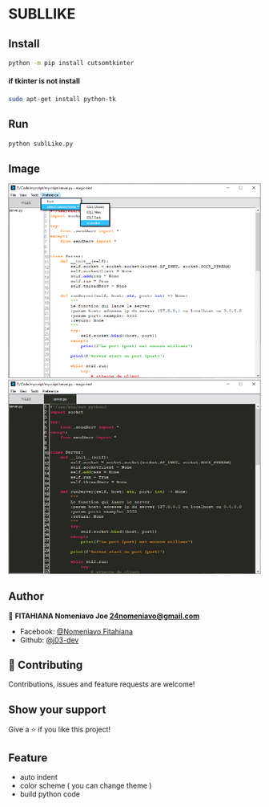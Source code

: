 # SUBLLIKE 

## Install

```bash
python -m pip install cutsomtkinter
```
#### if tkinter is not install

```bash
sudo apt-get install python-tk
```
## Run

```bash
python sublLike.py
```

## Image

![change colorscheme](image/change-colorscheme.png)
![monokai](image/monokai.png)

## Author

👤 **FITAHIANA Nomeniavo Joe <24nomeniavo@gmail.com>**
* Facebook: [@Nomeniavo Fitahiana](https://www.facebook.com/profile.php?id=100006864466268)
* Github: [@j03-dev](https://github.com/j03-dev)

## 🤝 Contributing

Contributions, issues and feature requests are welcome!

## Show your support 

Give a ⭐ if you like this project!

## Feature

- auto indent
- color scheme ( you can change theme )
- build python code
